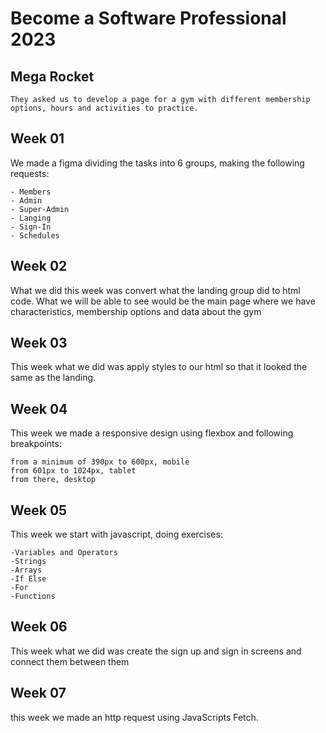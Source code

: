 # Become a Software Professional 2023
## Mega Rocket

```
They asked us to develop a page for a gym with different membership options, hours and activities to practice.
```
## Week 01
We made a figma dividing the tasks into 6 groups, making the following requests:

```
- Members
- Admin
- Super-Admin
- Langing
- Sign-In
- Schedules

```
## Week 02
What we did this week was convert what the landing group did to html code.
What we will be able to see would be the main page where we have characteristics, membership options and data about the gym

## Week 03
This week what we did was apply styles to our html so that it looked the same as the landing.

## Week 04
This week we made a responsive design using flexbox and following breakpoints:
```
from a minimum of 390px to 600px, mobile
from 601px to 1024px, tablet
from there, desktop
```
## Week 05
This week we start with javascript, doing exercises:
```
-Variables and Operators
-Strings
-Arrays
-If Else
-For
-Functions
```
## Week 06
This week what we did was create the sign up and sign in screens and connect them between them

## Week 07
this week we made an http request using JavaScripts Fetch.

